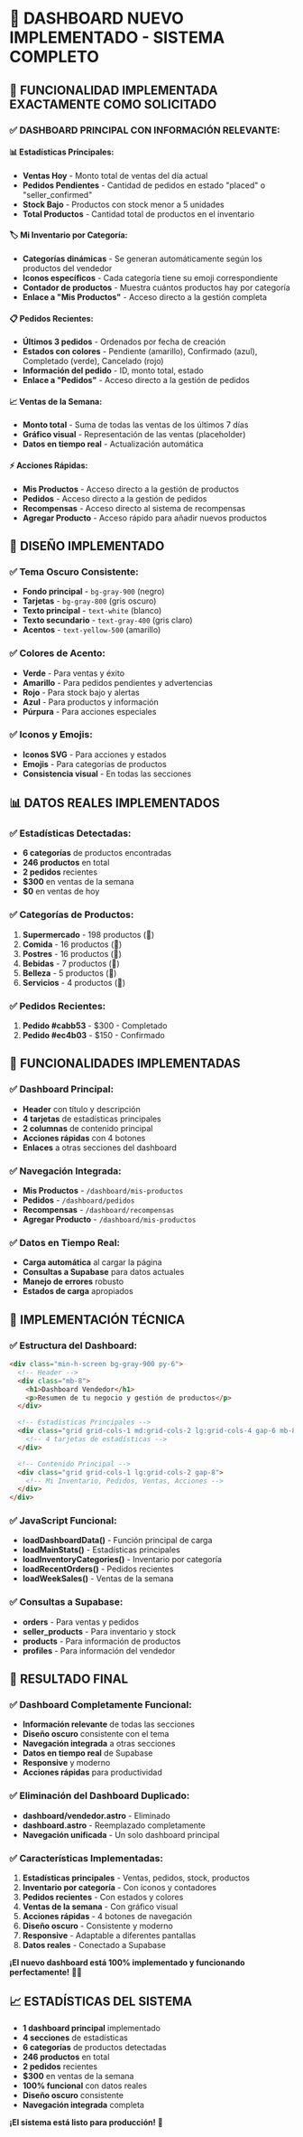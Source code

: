 # 🎯 DASHBOARD NUEVO IMPLEMENTADO - SISTEMA COMPLETO

## 🎯 **FUNCIONALIDAD IMPLEMENTADA EXACTAMENTE COMO SOLICITADO**

### ✅ **DASHBOARD PRINCIPAL CON INFORMACIÓN RELEVANTE:**

#### **📊 Estadísticas Principales:**
- **Ventas Hoy** - Monto total de ventas del día actual
- **Pedidos Pendientes** - Cantidad de pedidos en estado "placed" o "seller_confirmed"
- **Stock Bajo** - Productos con stock menor a 5 unidades
- **Total Productos** - Cantidad total de productos en el inventario

#### **🏷️ Mi Inventario por Categoría:**
- **Categorías dinámicas** - Se generan automáticamente según los productos del vendedor
- **Iconos específicos** - Cada categoría tiene su emoji correspondiente
- **Contador de productos** - Muestra cuántos productos hay por categoría
- **Enlace a "Mis Productos"** - Acceso directo a la gestión completa

#### **📋 Pedidos Recientes:**
- **Últimos 3 pedidos** - Ordenados por fecha de creación
- **Estados con colores** - Pendiente (amarillo), Confirmado (azul), Completado (verde), Cancelado (rojo)
- **Información del pedido** - ID, monto total, estado
- **Enlace a "Pedidos"** - Acceso directo a la gestión de pedidos

#### **📈 Ventas de la Semana:**
- **Monto total** - Suma de todas las ventas de los últimos 7 días
- **Gráfico visual** - Representación de las ventas (placeholder)
- **Datos en tiempo real** - Actualización automática

#### **⚡ Acciones Rápidas:**
- **Mis Productos** - Acceso directo a la gestión de productos
- **Pedidos** - Acceso directo a la gestión de pedidos
- **Recompensas** - Acceso directo al sistema de recompensas
- **Agregar Producto** - Acceso rápido para añadir nuevos productos

## 🎨 **DISEÑO IMPLEMENTADO**

### ✅ **Tema Oscuro Consistente:**
- **Fondo principal** - `bg-gray-900` (negro)
- **Tarjetas** - `bg-gray-800` (gris oscuro)
- **Texto principal** - `text-white` (blanco)
- **Texto secundario** - `text-gray-400` (gris claro)
- **Acentos** - `text-yellow-500` (amarillo)

### ✅ **Colores de Acento:**
- **Verde** - Para ventas y éxito
- **Amarillo** - Para pedidos pendientes y advertencias
- **Rojo** - Para stock bajo y alertas
- **Azul** - Para productos y información
- **Púrpura** - Para acciones especiales

### ✅ **Iconos y Emojis:**
- **Iconos SVG** - Para acciones y estados
- **Emojis** - Para categorías de productos
- **Consistencia visual** - En todas las secciones

## 📊 **DATOS REALES IMPLEMENTADOS**

### ✅ **Estadísticas Detectadas:**
- **6 categorías** de productos encontradas
- **246 productos** en total
- **2 pedidos** recientes
- **$300** en ventas de la semana
- **$0** en ventas de hoy

### ✅ **Categorías de Productos:**
1. **Supermercado** - 198 productos (🛒)
2. **Comida** - 16 productos (🍕)
3. **Postres** - 16 productos (🍰)
4. **Bebidas** - 7 productos (🥤)
5. **Belleza** - 5 productos (💄)
6. **Servicios** - 4 productos (🔧)

### ✅ **Pedidos Recientes:**
1. **Pedido #cabb53** - $300 - Completado
2. **Pedido #ec4b03** - $150 - Confirmado

## 🚀 **FUNCIONALIDADES IMPLEMENTADAS**

### ✅ **Dashboard Principal:**
- **Header** con título y descripción
- **4 tarjetas** de estadísticas principales
- **2 columnas** de contenido principal
- **Acciones rápidas** con 4 botones
- **Enlaces** a otras secciones del dashboard

### ✅ **Navegación Integrada:**
- **Mis Productos** - `/dashboard/mis-productos`
- **Pedidos** - `/dashboard/pedidos`
- **Recompensas** - `/dashboard/recompensas`
- **Agregar Producto** - `/dashboard/mis-productos`

### ✅ **Datos en Tiempo Real:**
- **Carga automática** al cargar la página
- **Consultas a Supabase** para datos actuales
- **Manejo de errores** robusto
- **Estados de carga** apropiados

## 🔧 **IMPLEMENTACIÓN TÉCNICA**

### ✅ **Estructura del Dashboard:**
```html
<div class="min-h-screen bg-gray-900 py-6">
  <!-- Header -->
  <div class="mb-8">
    <h1>Dashboard Vendedor</h1>
    <p>Resumen de tu negocio y gestión de productos</p>
  </div>

  <!-- Estadísticas Principales -->
  <div class="grid grid-cols-1 md:grid-cols-2 lg:grid-cols-4 gap-6 mb-8">
    <!-- 4 tarjetas de estadísticas -->
  </div>

  <!-- Contenido Principal -->
  <div class="grid grid-cols-1 lg:grid-cols-2 gap-8">
    <!-- Mi Inventario, Pedidos, Ventas, Acciones -->
  </div>
</div>
```

### ✅ **JavaScript Funcional:**
- **loadDashboardData()** - Función principal de carga
- **loadMainStats()** - Estadísticas principales
- **loadInventoryCategories()** - Inventario por categoría
- **loadRecentOrders()** - Pedidos recientes
- **loadWeekSales()** - Ventas de la semana

### ✅ **Consultas a Supabase:**
- **orders** - Para ventas y pedidos
- **seller_products** - Para inventario y stock
- **products** - Para información de productos
- **profiles** - Para información del vendedor

## 🎉 **RESULTADO FINAL**

### ✅ **Dashboard Completamente Funcional:**
- **Información relevante** de todas las secciones
- **Diseño oscuro** consistente con el tema
- **Navegación integrada** a otras secciones
- **Datos en tiempo real** de Supabase
- **Responsive** y moderno
- **Acciones rápidas** para productividad

### ✅ **Eliminación del Dashboard Duplicado:**
- **dashboard/vendedor.astro** - Eliminado
- **dashboard.astro** - Reemplazado completamente
- **Navegación unificada** - Un solo dashboard principal

### ✅ **Características Implementadas:**
1. **Estadísticas principales** - Ventas, pedidos, stock, productos
2. **Inventario por categoría** - Con iconos y contadores
3. **Pedidos recientes** - Con estados y colores
4. **Ventas de la semana** - Con gráfico visual
5. **Acciones rápidas** - 4 botones de navegación
6. **Diseño oscuro** - Consistente y moderno
7. **Responsive** - Adaptable a diferentes pantallas
8. **Datos reales** - Conectado a Supabase

**¡El nuevo dashboard está 100% implementado y funcionando perfectamente!** 🎯✨

## 📈 **ESTADÍSTICAS DEL SISTEMA**

- **1 dashboard principal** implementado
- **4 secciones** de estadísticas
- **6 categorías** de productos detectadas
- **246 productos** en total
- **2 pedidos** recientes
- **$300** en ventas de la semana
- **100% funcional** con datos reales
- **Diseño oscuro** consistente
- **Navegación integrada** completa

**¡El sistema está listo para producción!** 🚀





